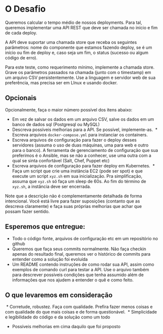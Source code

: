 
# O Desafio

Queremos calcular o tempo médio de nossos deployments. Para tal, queremos implementar uma API REST que deve ser chamada no início e fim de cada deploy.

A API deve suportar uma chamada store que receba os seguintes parâmetros: nome do componente que estamos fazendo deploy, se é um início ou fim de deploy e, caso seja um fim, o status (sucesso ou algum código de erro). 

Para este teste, como requerimento mínimo, implemente a chamada store. Grave os parâmetros passados na chamada (junto com o timestamp) em um arquivo CSV persistentemente. Use a linguagem e servidor web de sua preferência, mas precisa ser em LInux e usando docker.

## Opcionais

Opcionalmente, faça o maior número possível dos itens abaixo:

  * Em vez de salvar os dados em um arquivo CSV, salve os dados em um banco de dados sql (Postgresql ou MySQL)
  * Descreva possíveis melhorias para a API. Se possível, implemente-as.
  * Escreva arquivos `docker-compose.yml` para instanciar os containers.
  * Escreva arquivos de configuração para fazer o deploy desses servidores (assuma o uso de duas máquinas, uma para web e outro para o banco). A ferramenta de gerenciamento de configuração que sua preferimos é o Ansible, mas se não a conhecer, use uma outra com a qual se sinta confortável (Salt, Chef, Puppet etc)
  * Escreva arquivos de configuração para fazer deploy em Kubernetes.
  * Faça um script que crie uma instância EC2 (pode ser spot) e que execute um script `xyz.sh` em sua inicialização. Pra simplificação, assuma que `xyz.sh` só faça um sleep de 60s. Ao fim do término de `xyz.sh`, a instância deve ser encerrada.

Note que a descrição não é complementamente detalhada de forma intencional. Você está livre para fazer suposições (contanto que as descreva claramente) e faça suas próprias melhorias que achar que possam fazer sentido.

## Esperemos que entregue:

  * Todo o código fonte, arquivos de configuração etc em um repositório no github
  * Queremos que faça seus commits normalmente. Não faça checkin apenas do resultado final, queremos ver o histórico de commits para entender como a solução foi evoluída
  * Um README contendo instruções de como rodar sua API, assim como exemplos de comando curl para testar a API. Use o arquivo também para descrever possíveis condições que tenha assumido além de informações que nos ajudem a entender o quê e como feito.


## O que levaremos em consideração
  * Corretude, robustez. Faça com qualidade. Prefira fazer menos coisas e com qualidade do que mais coisas e de forma questionável.
  * Simplicidade e legibilidade do código e da solução como um todo
  * Possíveis melhorias em cima daquilo que foi proposto
